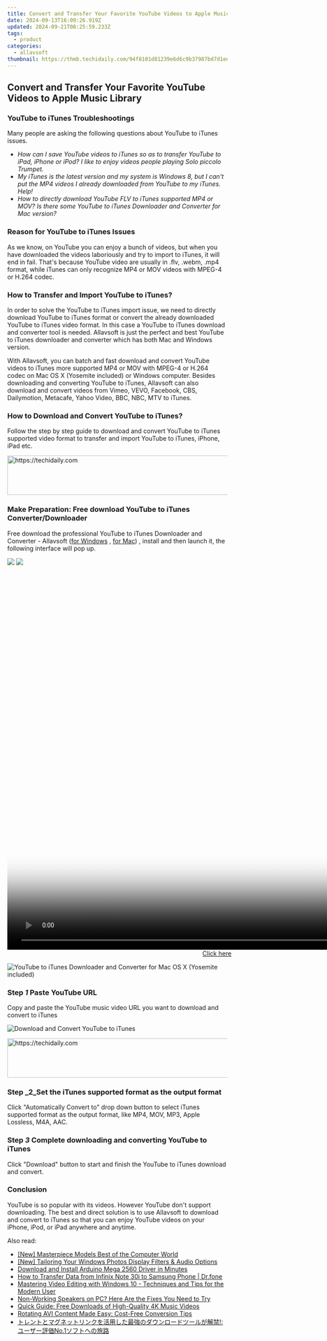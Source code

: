 ```yaml
---
title: Convert and Transfer Your Favorite YouTube Videos to Apple Music Library
date: 2024-09-13T16:09:26.919Z
updated: 2024-09-21T08:25:59.233Z
tags:
  - product
categories:
  - allavsoft
thumbnail: https://thmb.techidaily.com/94f8101d81239e6d6c9b37987bd7d1eee4d5fe65d7ecceaaa89118b497471a4a.jpg
---
```


## Convert and Transfer Your Favorite YouTube Videos to Apple Music Library

### YouTube to iTunes Troubleshootings

Many people are asking the following questions about YouTube to iTunes issues.

* _How can I save YouTube videos to iTunes so as to transfer YouTube to iPad, iPhone or iPod? I like to enjoy videos people playing Solo piccolo Trumpet._
* _My iTunes is the latest version and my system is Windows 8, but I can't put the MP4 videos I already downloaded from YouTube to my iTunes. Help!_
* _How to directly download YouTube FLV to iTunes supported MP4 or MOV? Is there some YouTube to iTunes Downloader and Converter for Mac version?_

### Reason for YouTube to iTunes Issues

As we know, on YouTube you can enjoy a bunch of videos, but when you have downloaded the videos laboriously and try to import to iTunes, it will end in fail. That's because YouTube video are usually in .flv, .webm, .mp4 format, while iTunes can only recognize MP4 or MOV videos with MPEG-4 or H.264 codec.

### How to Transfer and Import YouTube to iTunes?

In order to solve the YouTube to iTunes import issue, we need to directly download YouTube to iTunes format or convert the already downloaded YouTube to iTunes video format. In this case a YouTube to iTunes download and converter tool is needed. Allavsoft is just the perfect and best YouTube to iTunes downloader and converter which has both Mac and Windows version.

With Allavsoft, you can batch and fast download and convert YouTube videos to iTunes more supported MP4 or MOV with MPEG-4 or H.264 codec on Mac OS X (Yosemite included) or Windows computer. Besides downloading and converting YouTube to iTunes, Allavsoft can also download and convert videos from Vimeo, VEVO, Facebook, CBS, Dailymotion, Metacafe, Yahoo Video, BBC, NBC, MTV to iTunes.

### How to Download and Convert YouTube to iTunes?

Follow the step by step guide to download and convert YouTube to iTunes supported video format to transfer and import YouTube to iTunes, iPhone, iPad etc.

<!-- affiliate ads begin -->
<a href="https://unicoeye.pxf.io/c/5597632/2134234/18498" target="_top" id="2134234">
  <img src="//a.impactradius-go.com/display-ad/18498-2134234" border="0" alt="https://techidaily.com" width="728" height="90"/>
</a>
<img height="0" width="0" src="https://unicoeye.pxf.io/i/5597632/2134234/18498" style="position:absolute;visibility:hidden;" border="0" />
<!-- affiliate ads end -->

### Make Preparation: Free download YouTube to iTunes Converter/Downloader

Free download the professional YouTube to iTunes Downloader and Converter - Allavsoft ([for Windows](https://tools.techidaily.com/allavsoft/products/) , [for Mac](https://tools.techidaily.com/allavsoft/products/)) , install and then launch it, the following interface will pop up.

[![](https://www.allavsoft.com/how-to/../images/how-to/free-download-win.jpg)](https://tools.techidaily.com/allavsoft/products/) [![](https://www.allavsoft.com/how-to/../images/how-to/free-download-mac.jpg)](https://tools.techidaily.com/allavsoft/products/)

<!-- affiliate ads begin -->
<span id="701707">
					<video width="1536" height="864" style="cursor:pointer"
           poster="//a.impactradius-go.com/display-clicktoplayimage/701707.png"
           onclick="if(!this.playClicked){this.play();this.setAttribute('controls',true);this.playClicked=true;}">
	   <source src="//a.impactradius-go.com/display-ad/7443-701707">
	   <img src="//a.impactradius-go.com/display-clicktoplayimage/701707.png" style="border: none; height: 100%; width: 100%; object-fit: contain">
	</video>
	<div style="width:960px;text-align:center"><a href="javascript:window.open(decodeURIComponent('https%3A%2F%2Fappsumo.8odi.net%2Fc%2F5597632%2F701707%2F7443'), '_blank');void(0);">Click here</a></div>
</span>
<img height="0" width="0" src="https://imp.pxf.io/i/5597632/701707/7443" style="position:absolute;visibility:hidden;" border="0" />
<!-- affiliate ads end -->

![YouTube to iTunes Downloader and Converter for Mac OS X (Yosemite included)](https://www.allavsoft.com/how-to/../images/allavsoft-mac/screen-shot-600.jpg)

### Step _1_ Paste YouTube URL

Copy and paste the YouTube music video URL you want to download and convert to iTunes

![Download and Convert YouTube to iTunes](https://www.allavsoft.com/how-to/../images/how-to/youtube-to-itunes/download-convert-youtube-to-itunes.jpg)

<!-- affiliate ads begin -->
<a href="https://imp.i357552.net/c/5597632/947750/11832" target="_top" id="947750">
  <img src="//a.impactradius-go.com/display-ad/11832-947750" border="0" alt="https://techidaily.com" width="728" height="90"/>
</a>
<img height="0" width="0" src="https://imp.i357552.net/i/5597632/947750/11832" style="position:absolute;visibility:hidden;" border="0" />
<!-- affiliate ads end -->

### Step _2_Set the iTunes supported format as the output format

Click "Automatically Convert to" drop down button to select iTunes supported format as the output format, like MP4, MOV, MP3, Apple Lossless, M4A, AAC.

### Step _3_ Complete downloading and converting YouTube to iTunes

Click "Download" button to start and finish the YouTube to iTunes download and convert.

### Conclusion

YouTube is so popular with its videos. However YouTube don't support downloading. The best and direct solution is to use Allavsoft to download and convert to iTunes so that you can enjoy YouTube videos on your iPhone, iPod, or iPad anywhere and anytime.

<ins class="adsbygoogle"
     style="display:block"
     data-ad-format="autorelaxed"
     data-ad-client="ca-pub-7571918770474297"
     data-ad-slot="1223367746"></ins>

<ins class="adsbygoogle"
     style="display:block"
     data-ad-client="ca-pub-7571918770474297"
     data-ad-slot="8358498916"
     data-ad-format="auto"
     data-full-width-responsive="true"></ins>

<span class="atpl-alsoreadstyle">Also read:</span>
<div><ul>
<li><a href="https://extra-approaches.techidaily.com/new-masterpiece-models-best-of-the-computer-world/"><u>[New] Masterpiece Models Best of the Computer World</u></a></li>
<li><a href="https://article-tips.techidaily.com/new-tailoring-your-windows-photos-display-filters-and-audio-options/"><u>[New] Tailoring Your Windows Photos Display Filters & Audio Options</u></a></li>
<li><a href="https://win-amazing.techidaily.com/1722974394107-download-and-install-arduino-mega-2560-driver-in-minutes/"><u>Download and Install Arduino Mega 2560 Driver in Minutes</u></a></li>
<li><a href="https://android-transfer.techidaily.com/how-to-transfer-data-from-infinix-note-30i-to-samsung-phone-drfone-by-drfone-transfer-from-android-transfer-from-android/"><u>How to Transfer Data from Infinix Note 30i to Samsung Phone | Dr.fone</u></a></li>
<li><a href="https://win-great.techidaily.com/mastering-video-editing-with-windows-10-techniques-and-tips-for-the-modern-user/"><u>Mastering Video Editing with Windows 10 - Techniques and Tips for the Modern User</u></a></li>
<li><a href="https://sound-issues.techidaily.com/non-working-speakers-on-pc-here-are-the-fixes-you-need-to-try/"><u>Non-Working Speakers on PC? Here Are the Fixes You Need to Try</u></a></li>
<li><a href="https://win-great.techidaily.com/quick-guide-free-downloads-of-high-quality-4k-music-videos/"><u>Quick Guide: Free Downloads of High-Quality 4K Music Videos</u></a></li>
<li><a href="https://win-great.techidaily.com/rotating-avi-content-made-easy-cost-free-conversion-tips/"><u>Rotating AVI Content Made Easy: Cost-Free Conversion Tips</u></a></li>
<li><a href="https://win-great.techidaily.com/no1/"><u>トレントとマグネットリンクを活用した最強のダウンロードツールが解禁!: ユーザー評価No.1ソフトへの旅路</u></a></li>
</ul></div>

